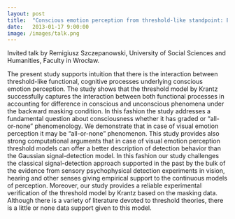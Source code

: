 ```yaml
---
layout: post
title:  "Conscious emotion perception from threshold-like standpoint: Empirical support from masking"
date:   2013-01-17 9:00:00
image: /images/talk.png
---
```


Invited talk by Remigiusz Szczepanowski, University of Social Sciences and Humanities, Faculty in Wrocław.

The present study supports intuition that there is the interaction between threshold-like functional, cognitive processes underlying conscious emotion perception. The study shows that the threshold model by Krantz successfully captures the interaction between both functional processes in accounting for difference in conscious and unconscious phenomena under the backward masking condition. In this fashion the study addresses a fundamental question about consciousness whether it has graded or “all-or-none” phenomenology. We demonstrate that in case of visual emotion perception it may be “all-or-none” phenomenon. This study provides also strong computational arguments that in case of visual emotion perception threshold models can offer a better description of detection behavior than the Gaussian signal-detection model. In this fashion our study challenges the classical signal-detection approach supported in the past by the bulk of the evidence from sensory psychophysical detection experiments in vision, hearing and other senses giving empirical support to the continuous models of perception. Moreover, our study provides a reliable experimental verification of the threshold model by Krantz based on the masking data. Although there is a variety of literature devoted to threshold theories, there is a little or none data support given to this model.
